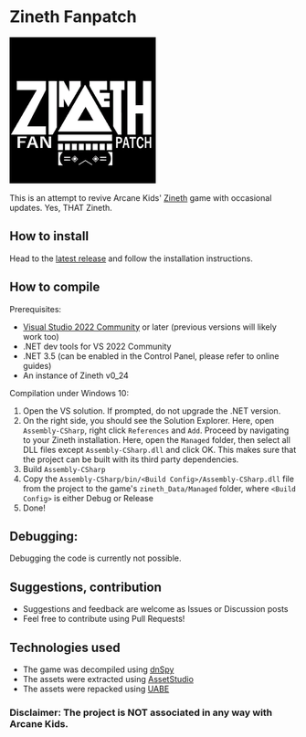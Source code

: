 # Zineth Fanpatch
![Zineth Fanpatch](https://raw.githubusercontent.com/HUNcamper/Zineth-Fanpatch/main/ScreenSelector.bmp)

This is an attempt to revive Arcane Kids' [Zineth](https://zinethgame-blog.tumblr.com/) game with occasional updates. Yes, THAT Zineth.

## How to install
Head to the [latest release](https://github.com/HUNcamper/Zineth-Fanpatch/releases/latest) and follow the installation instructions.

## How to compile
Prerequisites:
- [Visual Studio 2022 Community](https://visualstudio.microsoft.com/vs/community/) or later (previous versions will likely work too)
- .NET dev tools for VS 2022 Community
- .NET 3.5 (can be enabled in the Control Panel, please refer to online guides)
- An instance of Zineth v0_24

Compilation under Windows 10:
1. Open the VS solution. If prompted, do not upgrade the .NET version.
2. On the right side, you should see the Solution Explorer. Here, open `Assembly-CSharp`, right click `References` and `Add`. Proceed by navigating to your Zineth installation. Here, open the `Managed` folder, then select all DLL files except `Assembly-CSharp.dll` and click OK. This makes sure that the project can be built with its third party dependencies.
3. Build `Assembly-CSharp`
4. Copy the `Assembly-CSharp/bin/<Build Config>/Assembly-CSharp.dll` file from the project to the game's `zineth_Data/Managed` folder, where `<Build Config>` is either Debug or Release
5. Done!

## Debugging:
Debugging the code is currently not possible.

## Suggestions, contribution
- Suggestions and feedback are welcome as Issues or Discussion posts
- Feel free to contribute using Pull Requests!

## Technologies used

- The game was decompiled using [dnSpy](https://github.com/dnSpy/dnSpy)
- The assets were extracted using [AssetStudio](https://github.com/Perfare/AssetStudio)
- The assets were repacked using [UABE](https://github.com/SeriousCache/UABE)

### Disclaimer: The project is NOT associated in any way with Arcane Kids.
